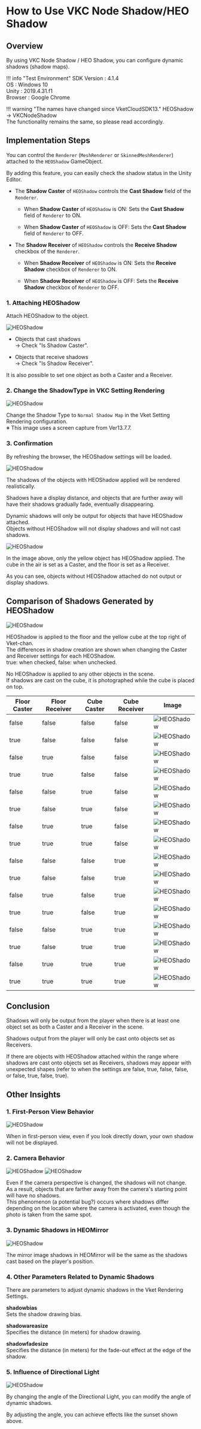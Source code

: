 # How to Use VKC Node Shadow/HEO Shadow

## Overview

By using VKC Node Shadow / HEO Shadow, you can configure dynamic shadows (shadow maps).


!!! info "Test Environment"
    SDK Version : 4.1.4<br>
    OS : Windows 10<br>
    Unity : 2019.4.31.f1<br>
    Browser : Google Chrome

!!! warning "The names have changed since VketCloudSDK13."
    HEOShadow → VKCNodeShadow<br>
    The functionality remains the same, so please read accordingly.

## Implementation Steps

You can control the `Renderer` (`MeshRenderer` or `SkinnedMeshRenderer`) attached to the `HEOShadow` GameObject.

By adding this feature, you can easily check the shadow status in the Unity Editor.

- The **Shadow Caster** of `HEOShadow` controls the **Cast Shadow** field of the `Renderer`.

    - When **Shadow Caster** of `HEOShadow` is ON: Sets the **Cast Shadow** field of `Renderer` to ON.
    
    - When **Shadow Caster** of `HEOShadow` is OFF: Sets the **Cast Shadow** field of `Renderer` to OFF.
    
- The **Shadow Receiver** of `HEOShadow` controls the **Receive Shadow** checkbox of the `Renderer`.

    - When **Shadow Receiver** of `HEOShadow` is ON: Sets the **Receive Shadow** checkbox of `Renderer` to ON.
    
    - When **Shadow Receiver** of `HEOShadow` is OFF: Sets the **Receive Shadow** checkbox of `Renderer` to OFF.

### 1. Attaching HEOShadow

Attach HEOShadow to the object.

![HEOShadow](img/HEOShadow_01.jpg)

- Objects that cast shadows  
  → Check "Is Shadow Caster".

- Objects that receive shadows  
  → Check "Is Shadow Receiver".

It is also possible to set one object as both a Caster and a Receiver.

### 2. Change the ShadowType in VKC Setting Rendering

![HEOShadow](img/HEOShadow_02.jpg)

Change the Shadow Type to `Normal Shadow Map` in the Vket Setting Rendering configuration.  
※ This image uses a screen capture from Ver13.7.7.

### 3. Confirmation
By refreshing the browser, the HEOShadow settings will be loaded.

![HEOShadow](img/HEOShadow_03.jpg)

The shadows of the objects with HEOShadow applied will be rendered realistically.

Shadows have a display distance, and objects that are further away will have their shadows gradually fade, eventually disappearing.

Dynamic shadows will only be output for objects that have HEOShadow attached.  
Objects without HEOShadow will not display shadows and will not cast shadows.

![HEOShadow](img/HEOShadow_04.jpg)

In the image above, only the yellow object has HEOShadow applied. The cube in the air is set as a Caster, and the floor is set as a Receiver.

As you can see, objects without HEOShadow attached do not output or display shadows.

## Comparison of Shadows Generated by HEOShadow

![HEOShadow](img/HEOShadow_05.jpg)

HEOShadow is applied to the floor and the yellow cube at the top right of Vket-chan.  
The differences in shadow creation are shown when changing the Caster and Receiver settings for each HEOShadow.  
true: when checked, false: when unchecked.

No HEOShadow is applied to any other objects in the scene.  
If shadows are cast on the cube, it is photographed while the cube is placed on top.

| Floor Caster | Floor Receiver | Cube Caster | Cube Receiver | Image |
| ---- | ---- | ---- | ---- | ---- |
| false | false | false | false | ![HEOShadow](img/HEOShadow_06.jpg) |
| true | false | false | false | ![HEOShadow](img/HEOShadow_07.jpg) |
| false | true | false | false | ![HEOShadow](img/HEOShadow_08.jpg) |
| true | true | false | false | ![HEOShadow](img/HEOShadow_09.jpg) |
| false | false | true | false | ![HEOShadow](img/HEOShadow_10.jpg) |
| true | false | true | false | ![HEOShadow](img/HEOShadow_11.jpg) |
| false | true | true | false | ![HEOShadow](img/HEOShadow_12.jpg) |
| true | true | true | false | ![HEOShadow](img/HEOShadow_13.jpg) |
| false | false | false | true | ![HEOShadow](img/HEOShadow_14.jpg) |
| true | false | false | true | ![HEOShadow](img/HEOShadow_15.jpg) |
| false | true | false | true | ![HEOShadow](img/HEOShadow_16.jpg) |
| true | true | false | true | ![HEOShadow](img/HEOShadow_17.jpg) |
| false | false | true | true | ![HEOShadow](img/HEOShadow_18.jpg) |
| true | false | true | true | ![HEOShadow](img/HEOShadow_19.jpg) |
| false | true | true | true | ![HEOShadow](img/HEOShadow_20.jpg) |
| true | true | true | true | ![HEOShadow](img/HEOShadow_21.jpg) |

## Conclusion

Shadows will only be output from the player when there is at least one object set as both a Caster and a Receiver in the scene.

Shadows output from the player will only be cast onto objects set as Receivers.

If there are objects with HEOShadow attached within the range where shadows are cast onto objects set as Receivers, shadows may appear with unexpected shapes (refer to when the settings are false, true, false, false, or false, true, false, true).

## Other Insights

### 1. First-Person View Behavior

![HEOShadow](img/HEOShadow_22.jpg)

When in first-person view, even if you look directly down, your own shadow will not be displayed.

### 2. Camera Behavior

![HEOShadow](img/HEOShadow_23.jpg)
![HEOShadow](img/HEOShadow_24.jpg)

Even if the camera perspective is changed, the shadows will not change.  
As a result, objects that are farther away from the camera's starting point will have no shadows.  
This phenomenon (a potential bug?) occurs where shadows differ depending on the location where the camera is activated, even though the photo is taken from the same spot.

### 3. Dynamic Shadows in HEOMirror

![HEOShadow](img/HEOShadow_25.jpg)

The mirror image shadows in HEOMirror will be the same as the shadows cast based on the player's position.
### 4. Other Parameters Related to Dynamic Shadows

There are parameters to adjust dynamic shadows in the Vket Rendering Settings.

**shadowbias**  
Sets the shadow drawing bias.

**shadowareasize**  
Specifies the distance (in meters) for shadow drawing.

**shadowfadesize**  
Specifies the distance (in meters) for the fade-out effect at the edge of the shadow.

### 5. Influence of Directional Light

![HEOShadow](img/HEOShadow_26.jpg)

By changing the angle of the Directional Light, you can modify the angle of dynamic shadows.

By adjusting the angle, you can achieve effects like the sunset shown above.
